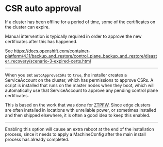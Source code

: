 # CSR auto approval
If a cluster has been offline for a period of time, some of the certificates on the cluster can expire.

Manual intervention is typically required in order to approve the new certificates after this has happened.

See https://docs.openshift.com/container-platform/4.11/backup_and_restore/control_plane_backup_and_restore/disaster_recovery/scenario-3-expired-certs.html

---

When you set ```autoApproveCSRs``` to ```true```, the installer creates a ServiceAccount on the cluster, which has permissions to approve CSRs. A script is installed that runs on the master nodes when they boot, which will automatically use that ServiceAccount to approve any pending control plane certificates.

This is based on the work that was done for [ZTPFW](https://github.com/rh-ecosystem-edge/ztp-pipeline-relocatable/blob/main/deploy-edgecluster/csr_autoapprover.sh). Since edge clusters are often installed in locations with unreliable power, or sometimes installed and then shipped elsewhere, it is often a good idea to keep this enabled.

---

Enabling this option will cause an extra reboot at the end of the installation process, since it needs to apply a MachineConfig after the main install process has already completed.
